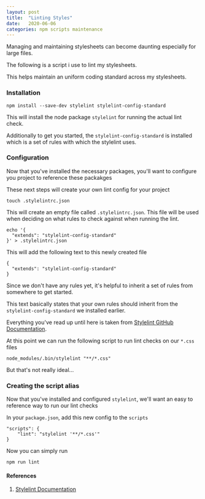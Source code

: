 ```yaml
---
layout: post
title:  "Linting Styles"
date:   2020-06-06
categories: npm scripts maintenance
---
```


Managing and maintaining stylesheets can become daunting especially for large files. 

The following is a script i use to lint my stylesheets.

This helps maintain an uniform coding standard across my stylesheets.


### Installation
```
npm install --save-dev stylelint stylelint-config-standard
```

This will install the node package `stylelint` for running the actual lint check.

Additionally to get you started, the `stylelint-config-standard` is installed which is a set of rules with which the stylelint uses.


### Configuration
Now that you've installed the necessary packages, you'll want to configure you project to reference these packakges

These next steps will create your own lint config for your project

```
touch .stylelintrc.json
```

This will create an empty file called `.stylelintrc.json`. This file will be used when deciding on what rules to check against when running the lint.

```
echo '{
  "extends": "stylelint-config-standard"
}' > .stylelintrc.json
```

This will add the following text to this newly created file

```
{
  "extends": "stylelint-config-standard"
}
```

Since we don't have any rules yet, it's helpful to inherit a set of rules from somewhere to get started.

This text basically states that your own rules should inherit from the `stylelint-config-standard` we installed earlier.

Everything you've read up until here is taken from [Stylelint GitHub Documentation](https://github.com/stylelint/stylelint/blob/HEAD/docs/user-guide/get-started.md).

At this point we can run the following script to run lint checks on our `*.css` files

```
node_modules/.bin/stylelint "**/*.css"
```

But that's not really ideal... 

### Creating the script alias

Now that you've installed and configured `stylelint`, we'll want an easy to reference way to run our lint checks

In your `package.json`, add this new config to the `scripts`

```
"scripts": {
    "lint": "stylelint '**/*.css'"
}
```

Now you can simply run

```
npm run lint
```


#### References
1. [Stylelint Documentation](https://github.com/stylelint/stylelint/blob/HEAD/docs/user-guide/get-started.md)

